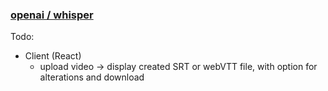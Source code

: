 ### [openai / whisper](https://github.com/openai/whisper)


Todo:
- Client (React)
  - upload video -> display created SRT or webVTT file, with option for alterations and download
